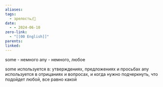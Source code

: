 ```yaml
---
aliases: 
tags:
  - зрелость/🌱
date:
  - - 2024-06-10
zero-link:
  - "[[00 English]]"
parents: 
linked:
---
```

some - немного
any - немного, любое

some используется в: утверждениях, предложениях и просьбах
any используется в отрицаниях и вопросах, и когда нужно подчеркнуть, что подойдет любой, все равно какой